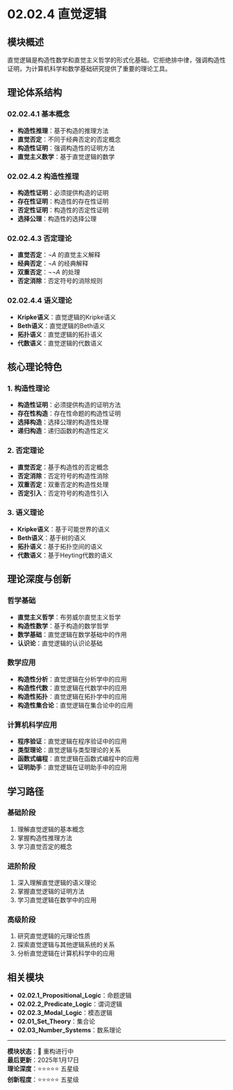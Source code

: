 # 02.02.4 直觉逻辑

## 模块概述

直觉逻辑是构造性数学和直觉主义哲学的形式化基础。它拒绝排中律，强调构造性证明，为计算机科学和数学基础研究提供了重要的理论工具。

## 理论体系结构

### 02.02.4.1 基本概念

- **构造性推理**：基于构造的推理方法
- **直觉否定**：不同于经典否定的否定概念
- **构造性证明**：强调构造性的证明方法
- **直觉主义数学**：基于直觉逻辑的数学

### 02.02.4.2 构造性推理

- **构造性证明**：必须提供构造的证明
- **存在性证明**：构造性的存在性证明
- **否定性证明**：构造性的否定性证明
- **选择公理**：构造性的选择公理

### 02.02.4.3 否定理论

- **直觉否定**：$\neg A$ 的直觉主义解释
- **经典否定**：$\neg A$ 的经典解释
- **双重否定**：$\neg\neg A$ 的处理
- **否定消除**：否定符号的消除规则

### 02.02.4.4 语义理论

- **Kripke语义**：直觉逻辑的Kripke语义
- **Beth语义**：直觉逻辑的Beth语义
- **拓扑语义**：直觉逻辑的拓扑语义
- **代数语义**：直觉逻辑的代数语义

## 核心理论特色

### 1. 构造性理论

- **构造性证明**：必须提供构造的证明方法
- **存在性构造**：存在性命题的构造性证明
- **选择构造**：选择公理的构造性处理
- **递归构造**：递归函数的构造性定义

### 2. 否定理论

- **直觉否定**：基于构造性的否定概念
- **否定消除**：否定符号的构造性消除
- **双重否定**：双重否定的构造性处理
- **否定引入**：否定符号的构造性引入

### 3. 语义理论

- **Kripke语义**：基于可能世界的语义
- **Beth语义**：基于树的语义
- **拓扑语义**：基于拓扑空间的语义
- **代数语义**：基于Heyting代数的语义

## 理论深度与创新

### 哲学基础

- **直觉主义哲学**：布劳威尔直觉主义哲学
- **构造性数学**：基于构造的数学哲学
- **数学基础**：直觉逻辑在数学基础中的作用
- **认识论**：直觉逻辑的认识论基础

### 数学应用

- **构造性分析**：直觉逻辑在分析学中的应用
- **构造性代数**：直觉逻辑在代数学中的应用
- **构造性拓扑**：直觉逻辑在拓扑学中的应用
- **构造性集合论**：直觉逻辑在集合论中的应用

### 计算机科学应用

- **程序验证**：直觉逻辑在程序验证中的应用
- **类型理论**：直觉逻辑与类型理论的关系
- **函数式编程**：直觉逻辑在函数式编程中的应用
- **证明助手**：直觉逻辑在证明助手中的应用

## 学习路径

### 基础阶段

1. 理解直觉逻辑的基本概念
2. 掌握构造性推理方法
3. 学习直觉否定的概念

### 进阶阶段

1. 深入理解直觉逻辑的语义理论
2. 掌握直觉逻辑的证明方法
3. 学习直觉逻辑在数学中的应用

### 高级阶段

1. 研究直觉逻辑的元理论性质
2. 探索直觉逻辑与其他逻辑系统的关系
3. 分析直觉逻辑在计算机科学中的应用

## 相关模块

- **02.02.1_Propositional_Logic**：命题逻辑
- **02.02.2_Predicate_Logic**：谓词逻辑
- **02.02.3_Modal_Logic**：模态逻辑
- **02.01_Set_Theory**：集合论
- **02.03_Number_Systems**：数系理论

---

**模块状态**：🚧 重构进行中  
**最后更新**：2025年1月17日  
**理论深度**：⭐⭐⭐⭐⭐ 五星级  
**创新程度**：⭐⭐⭐⭐⭐ 五星级
